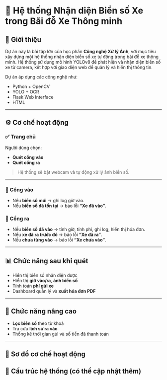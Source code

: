 # 🚗 Hệ thống Nhận diện Biển số Xe trong Bãi đỗ Xe Thông minh

## 📌 Giới thiệu

Dự án này là bài tập lớn của học phần **Công nghệ Xử lý Ảnh**, với mục tiêu xây dựng một hệ thống nhận diện biển số xe tự động trong bãi đỗ xe thông minh. Hệ thống sử dụng mô hình YOLOv8 để phát hiện và nhận diện biển số xe từ camera, kết hợp với giao diện web để quản lý và hiển thị thông tin.


Dự án áp dụng các công nghệ như:
- Python + OpenCV
- YOLO + OCR
- Flask Web Interface
- HTML

---

## ⚙️ Cơ chế hoạt động

### ✅ Trang chủ
Người dùng chọn:
- **Quét cổng vào**
- **Quét cổng ra**

> Hệ thống sẽ bật webcam và tự động xử lý ảnh biển số.

---

### 🚪 **Cổng vào**
- Nếu **biển số mới** → ghi log giờ vào.
- Nếu **biển số đã tồn tại** → báo lỗi **“Xe đã vào”**.

### 🚪 **Cổng ra**
- Nếu **biển số đã vào** → tính giờ, tính phí, ghi log, hiển thị hóa đơn.
- Nếu **xe đã ra trước đó** → báo lỗi **“Xe đã ra”**.
- Nếu **chưa từng vào** → báo lỗi **“Xe chưa vào”**.

---

## 📊 Chức năng sau khi quét

- Hiển thị biển số nhận diện được
- Hiển thị **giờ vào/ra**, **ảnh biển số**
- Tính toán **phí gửi xe**
- Dashboard quản lý và **xuất hóa đơn PDF**

---

## 🔎 Chức năng nâng cao

- **Lọc biển số** theo từ khoá
- Tra cứu **lịch sử ra vào**
- Thống kê thời gian gửi và số tiền đã thanh toán

---
## 🔄 Sơ đồ cơ chế hoạt động




## 📁 Cấu trúc hệ thống (có thể cập nhật thêm)

